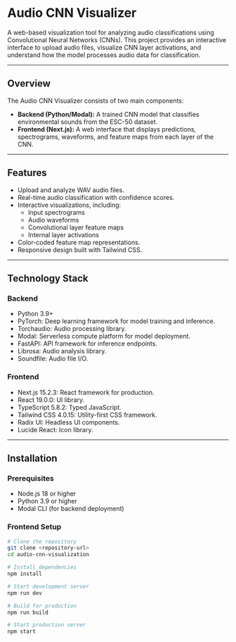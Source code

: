 # Audio CNN Visualizer

A web-based visualization tool for analyzing audio classifications using Convolutional Neural Networks (CNNs). This project provides an interactive interface to upload audio files, visualize CNN layer activations, and understand how the model processes audio data for classification.

---

## Overview

The Audio CNN Visualizer consists of two main components:

- **Backend (Python/Modal):** A trained CNN model that classifies environmental sounds from the ESC-50 dataset.
- **Frontend (Next.js):** A web interface that displays predictions, spectrograms, waveforms, and feature maps from each layer of the CNN.

---

## Features

- Upload and analyze WAV audio files.
- Real-time audio classification with confidence scores.
- Interactive visualizations, including:
  - Input spectrograms
  - Audio waveforms
  - Convolutional layer feature maps
  - Internal layer activations
- Color-coded feature map representations.
- Responsive design built with Tailwind CSS.

---

## Technology Stack

### Backend
- Python 3.9+
- PyTorch: Deep learning framework for model training and inference.
- Torchaudio: Audio processing library.
- Modal: Serverless compute platform for model deployment.
- FastAPI: API framework for inference endpoints.
- Librosa: Audio analysis library.
- Soundfile: Audio file I/O.

### Frontend
- Next.js 15.2.3: React framework for production.
- React 19.0.0: UI library.
- TypeScript 5.8.2: Typed JavaScript.
- Tailwind CSS 4.0.15: Utility-first CSS framework.
- Radix UI: Headless UI components.
- Lucide React: Icon library.

---

## Installation

### Prerequisites
- Node.js 18 or higher
- Python 3.9 or higher
- Modal CLI (for backend deployment)

### Frontend Setup
```bash
# Clone the repository
git clone <repository-url>
cd audio-cnn-visualization

# Install dependencies
npm install

# Start development server
npm run dev

# Build for production
npm run build

# Start production server
npm start
